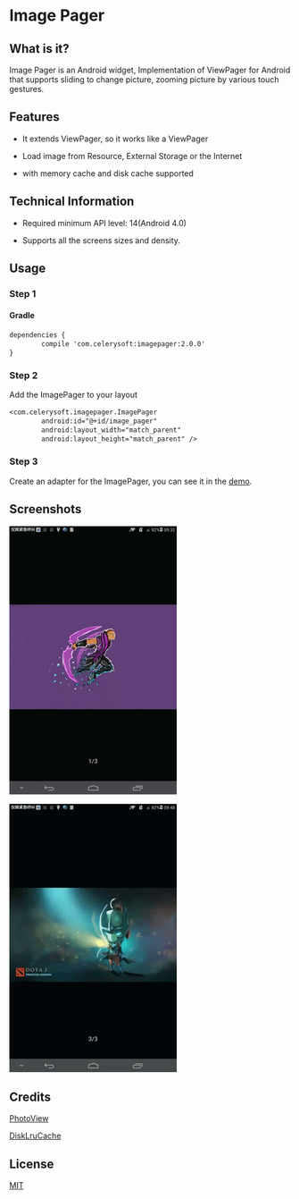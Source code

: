 # Image Pager

## What is it?

Image Pager is an Android widget, Implementation of ViewPager for Android that supports sliding to change picture, zooming picture by various touch gestures.

## Features

 * It extends ViewPager, so it works like a ViewPager

 * Load image from Resource, External Storage or the Internet

 * with memory cache and disk cache supported

## Technical Information

* Required minimum API level: 14(Android 4.0)

* Supports all the screens sizes and density.

## Usage

### Step 1

#### Gradle

```
dependencies {
        compile 'com.celerysoft:imagepager:2.0.0'
}
```

### Step 2

Add the ImagePager to your layout

```
<com.celerysoft.imagepager.ImagePager  
        android:id="@+id/image_pager"  
        android:layout_width="match_parent"  
        android:layout_height="match_parent" />
```

### Step 3

Create an adapter for the ImagePager, you can see it in the [demo](https://github.com/celerysoft/ImagePager/blob/master/demo/src/main/java/com/celerysoft/imagepagerdemo/MainActivity.java).

## Screenshots

![Screenshot 1](https://raw.githubusercontent.com/celerysoft/README/master/ImagePager/sc01.gif "Screenshot 1")

![Screenshot 2](https://raw.githubusercontent.com/celerysoft/README/master/ImagePager/sc02.gif "Screenshot 2")

## Credits

[PhotoView](https://github.com/chrisbanes/PhotoView)

[DiskLruCache](http://developer.android.com/samples/DisplayingBitmaps/src/com.example.android.displayingbitmaps/util/DiskLruCache.html)

## License

[MIT](./LICENSE)
